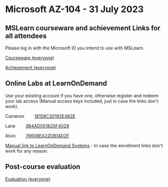 
# Microsoft AZ-104 - 31 July 2023

## MSLearn courseware and achievement Links for all attendees

Please log in with the Microsoft ID you intend to use with MSLearn.

[Courseware (everyone)](https://learn.microsoft.com/training/courses/az-104t00?WT.mc_id=ilt_partner_webpage_wwl&ocid=4232190)

[Achievement (everyone)](https://learn.microsoft.com/en-us/users/me/achievements?WT.mc_id=ilt_partner_webpage_wwl&ocid=4232190&source=learn&redeem=63228P)

## Online Labs at LearnOnDemand

Use your existing account if you have one, otherwise register and redeem your lab access (Manual access keys included, just in case the links don't work).

Cameron &emsp;&emsp;[18159C30192E482E](https://auldhouse.learnondemand.net/ClassEnrollmentTrainingKey/485900)

Lane &emsp;&emsp;[3B4AD051820F4029](https://auldhouse.learnondemand.net/ClassEnrollmentTrainingKey/485899)

Alvin &emsp;&emsp;[76608EA22DB14D2F](https://auldhouse.learnondemand.net/ClassEnrollmentTrainingKey/485902)

[Manual link to LearnOnDemand Systems](https://auldhouse.learnondemand.net/) - In case the enrollment links don't work for any reason.

## Post-course evaluation

[Evaluation (everyone)](https://www.metricsthatmatter.com/auldct47)
